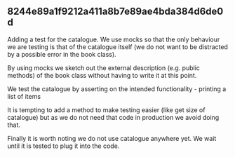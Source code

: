 
## 8244e89a1f9212a411a8b7e89ae4bda384d6de0d

Adding a test for the catalogue.
We use mocks so that the only behaviour we
are testing is that of the catalogue itself
(we do not want to be distracted by a possible
error in the book class).

By using mocks we sketch out the external description (e.g. public methods) of
the book class without having to write it at this point.

We test the catalogue by asserting on
the intended functionality - printing a list of items

It is tempting to add a method to make testing
easier (like get size of catalogue) but as we
do not need that code in production we avoid doing
that.

Finally it is worth noting we do not use catalogue
anywhere yet. We wait until it is tested to plug it
into the code.

